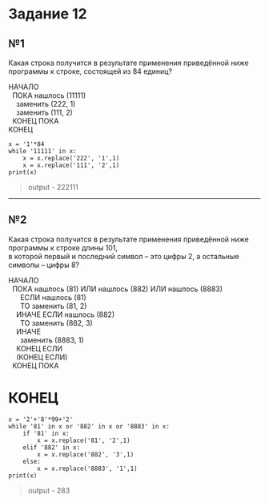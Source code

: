 # Задание 12

## №1

Какая строка получится в результате применения приведённой ниже программы к строке, состоящей из 84 единиц?

НАЧАЛО<br/>
&nbsp;&nbsp;ПОКА нашлось (11111)<br/>
&nbsp;&nbsp;&nbsp;&nbsp;заменить (222, 1)<br/>
&nbsp;&nbsp;&nbsp;&nbsp;заменить (111, 2)<br/>
&nbsp;&nbsp;КОНЕЦ ПОКА<br/>
КОНЕЦ<br/>

```
x = '1'*84
while '11111' in x:
    x = x.replace('222', '1',1)
    x = x.replace('111', '2',1)
print(x)
```

> output - 222111


-----------------------------------------------------------------------------------------------------------------------------------------

## №2

Какая строка получится в результате применения приведённой ниже программы к строке длины 101, <br/>
в которой первый и последний символ – это цифры 2, а остальные символы – цифры 8?

НАЧАЛО<br/>
&nbsp;&nbsp;ПОКА  нашлось (81) ИЛИ нашлось (882) ИЛИ нашлось (8883)<br/>
&nbsp;&nbsp;&nbsp;&nbsp;&nbsp;&nbsp;ЕСЛИ  нашлось (81)<br/>
&nbsp;&nbsp;&nbsp;&nbsp;&nbsp;&nbsp;ТО заменить (81, 2)<br/>
&nbsp;&nbsp;&nbsp;&nbsp;ИНАЧЕ ЕСЛИ  нашлось (882)<br/>
&nbsp;&nbsp;&nbsp;&nbsp;&nbsp;&nbsp;ТО заменить (882, 3)<br/>
&nbsp;&nbsp;&nbsp;&nbsp;ИНАЧЕ<br/>
&nbsp;&nbsp;&nbsp;&nbsp;&nbsp;&nbsp;заменить (8883, 1)<br/>
&nbsp;&nbsp;&nbsp;&nbsp;КОНЕЦ ЕСЛИ<br/>
&nbsp;&nbsp;&nbsp;&nbsp;(КОНЕЦ ЕСЛИ)<br/>
&nbsp;&nbsp;КОНЕЦ ПОКА<br/>
# КОНЕЦ<br/>

```
x = '2'+'8'*99+'2'
while '81' in x or '882' in x or '8883' in x:
    if '81' in x:
        x = x.replace('81', '2',1)
    elif '882' in x:
        x = x.replace('882', '3',1)
    else:
        x = x.replace('8883', '1',1)
print(x)
```

> output - 283

